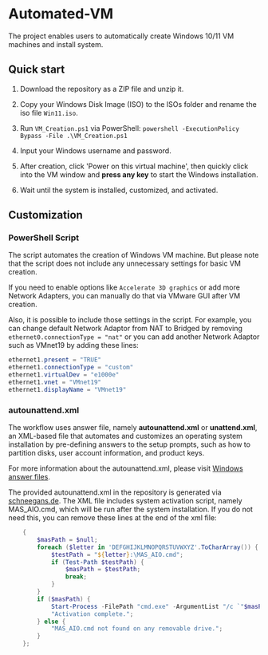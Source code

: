 # Automated-VM

The project enables users to automatically create Windows 10/11 VM machines and install system.

## Quick start

1. Download the repository as a ZIP file and unzip it.
2. Copy your Windows Disk Image (ISO) to the ISOs folder and rename the iso file `Win11.iso`.
3. Run `VM_Creation.ps1` via PowerShell: `powershell -ExecutionPolicy Bypass -File .\VM_Creation.ps1`

4. Input your Windows username and password.
5. After creation, click 'Power on this virtual machine', then quickly click into the VM window and **press any key** to start the Windows installation.
6. Wait until the system is installed, customized, and activated.

## Customization

### PowerShell Script

The script automates the creation of Windows VM machine. But please note that the script does not include any unnecessary settings for basic VM creation.

If you need to enable options like `Accelerate 3D graphics` or add more Network Adapters, you can manually do that via VMware GUI after VM creation.

Also, it is possible to include those settings in the script. For example, you can change default Network Adaptor from NAT to Bridged by removing `ethernet0.connectionType = "nat"` or you can add another Network Adaptor such as VMnet19 by adding these lines: 

```PowerShell
ethernet1.present = "TRUE"
ethernet1.connectionType = "custom"
ethernet1.virtualDev = "e1000e"
ethernet1.vnet = "VMnet19"
ethernet1.displayName = "VMnet19"
```

### autounattend.xml

The workflow uses answer file, namely **autounattend.xml** or **unattend.xml**, an XML-based file that automates and customizes an operating system installation by pre-defining answers to the setup prompts, such as how to partition disks, user account information, and product keys.

For more information about the autounattend.xml, please visit [Windows answer files](https://learn.microsoft.com/en-us/windows-hardware/manufacture/desktop/update-windows-settings-and-scripts-create-your-own-answer-file-sxs?view=windows-11).

The provided autounattend.xml in the repository is generated via [schneegans.de](https://schneegans.de/windows/unattend-generator/). The XML file includes system activation script, namely MAS_AIO.cmd, which will be run after the system installation. If you do not need this, you can remove these lines at the end of the xml file:

```PowerShell
    {
		$masPath = $null;
		foreach ($letter in 'DEFGHIJKLMNOPQRSTUVWXYZ'.ToCharArray()) {
			$testPath = "${letter}:\MAS_AIO.cmd";
			if (Test-Path $testPath) {
				$masPath = $testPath;
				break;
			}
		}
		if ($masPath) {
			Start-Process -FilePath "cmd.exe" -ArgumentList "/c `"$masPath`" /Z-Windows" -Wait -NoNewWindow;
			"Activation complete.";
		} else {
			"MAS_AIO.cmd not found on any removable drive.";
    	}
	};
```
